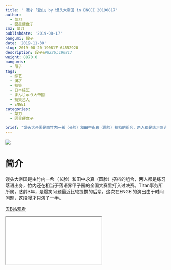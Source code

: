 ```yaml
---
title: ' 漫才「登山」by 馒头大帝国 in ENGEI 20190817'
author:
  - 菜刀
  - 囧星硬盘子
zmz: 菜刀
publishdate: '2019-08-17'
bangumi: 段子
date: '2019-11-30'
slug: 2019-08-20-190817-64552920
description: 段子&#8226;190817
weight: 8870.0
bangumis:
  - 段子
tags:
  - 综艺
  - 漫才
  - 搞笑
  - 日本综艺
  - まんじゅう大帝国
  - 搞笑艺人
  - ENGEI
categories:
  - 菜刀
  - 囧星硬盘子

brief: "馒头大帝国是由竹内一希（长脸）和田中永真（圆脸）搭档的组合，两人都是练习落语出身，竹内还在相当于落语界甲子园的全国大赛里打入过决赛。Titan事务所所属，艺龄3年，是爆笑问题最近比较提携的后辈。这次在ENGEI的演出由于时间问题，这段漫才只演了一半。"
---
```

![](https://raw.githubusercontent.com/tcgriffith/owaraisite/master/static/tmpimg/bbba390ad034a73bb6984e5c1c5a5b3575ac91d3.jpg.480.jpg)
# 简介  
馒头大帝国是由竹内一希（长脸）和田中永真（圆脸）搭档的组合，两人都是练习落语出身，竹内还在相当于落语界甲子园的全国大赛里打入过决赛。Titan事务所所属，艺龄3年，是爆笑问题最近比较提携的后辈。这次在ENGEI的演出由于时间问题，这段漫才只演了一半。  

[去B站观看](https://www.bilibili.com/video/av64552920/)
<div class ="resp-container"><iframe class="testiframe" src="//player.bilibili.com/player.html?aid=64552920"", scrolling="no", allowfullscreen="true" > </iframe></div> 
